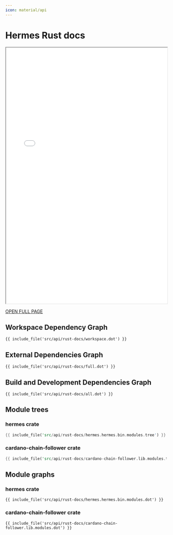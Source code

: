 ```yaml
---
icon: material/api
---
```


<!-- cspell: words RUSTDOC graphviz -->

# Hermes Rust docs

<!-- markdownlint-disable no-inline-html -->
<iframe src="rust-docs/index.html" title="RUSTDOC Documentation" style="height:800px;width:100%;"></iframe>

[OPEN FULL PAGE](./rust-docs/index.html)

## Workspace Dependency Graph

```graphviz dot workspace_deps.png
{{ include_file('src/api/rust-docs/workspace.dot') }}
```

## External Dependencies Graph

```graphviz dot full_deps.png
{{ include_file('src/api/rust-docs/full.dot') }}
```

## Build and Development Dependencies Graph

```graphviz dot all_deps.png
{{ include_file('src/api/rust-docs/all.dot') }}
```

## Module trees

### hermes crate

```rust
{{ include_file('src/api/rust-docs/hermes.hermes.bin.modules.tree') }}
```

### cardano-chain-follower crate

```rust
{{ include_file('src/api/rust-docs/cardano-chain-follower.lib.modules.tree') }}
```

## Module graphs

### hermes crate

```graphviz dot hermes_modules.png
{{ include_file('src/api/rust-docs/hermes.hermes.bin.modules.dot') }}
```

### cardano-chain-follower crate

```graphviz dot chain_follower_modules.png
{{ include_file('src/api/rust-docs/cardano-chain-follower.lib.modules.dot') }}
```
